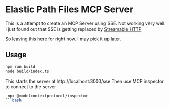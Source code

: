 # Elastic Path Files MCP Server
This is a attempt to create an MCP Server using SSE. 
Not working very well. 
I just found out that SSE is getting replaced by 
[Streamable HTTP](https://spec.modelcontextprotocol.io/specification/2025-03-26/basic/transports/#streamable-http)

So leaving this here for right now. 
I may pick it up later. 

## Usage
```bash
npm run build
node build/index.ts
```
This starts the server at http://localhost:3000/sse
Then use MCP inspector to connect to the server
```bash
 npx @modelcontextprotocol/inspector
```bash